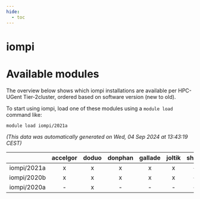 ```yaml
---
hide:
  - toc
---
```


iompi
=====

# Available modules


The overview below shows which iompi installations are available per HPC-UGent Tier-2cluster, ordered based on software version (new to old).

To start using iompi, load one of these modules using a `module load` command like:

```shell
module load iompi/2021a
```

*(This data was automatically generated on Wed, 04 Sep 2024 at 13:43:19 CEST)*  

| |accelgor|doduo|donphan|gallade|joltik|shinx|skitty|
| :---: | :---: | :---: | :---: | :---: | :---: | :---: | :---: |
|iompi/2021a|x|x|x|x|x|-|x|
|iompi/2020b|x|x|x|x|x|-|x|
|iompi/2020a|-|x|-|-|-|-|-|
